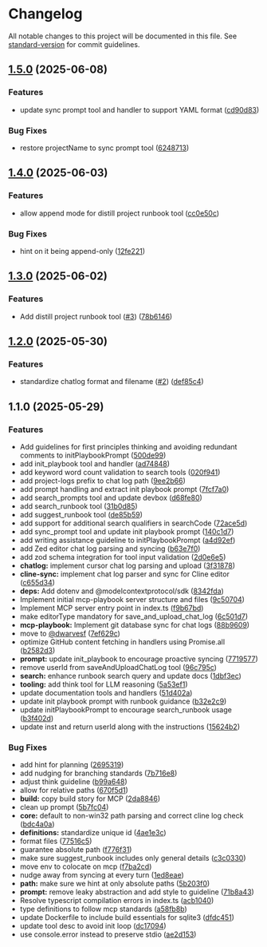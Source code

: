 # Changelog

All notable changes to this project will be documented in this file. See [standard-version](https://github.com/conventional-changelog/standard-version) for commit guidelines.

## [1.5.0](https://github.com/dwarvesf/mcp-playbook/compare/v1.4.0...v1.5.0) (2025-06-08)

### Features

- update sync prompt tool and handler to support YAML format ([cd90d83](https://github.com/dwarvesf/mcp-playbook/commit/cd90d83ff2d2c49125e6db2eb4e36d521f47bcee))

### Bug Fixes

- restore projectName to sync prompt tool ([6248713](https://github.com/dwarvesf/mcp-playbook/commit/62487139e923760a447680f5c39352795e71d7df))

## [1.4.0](https://github.com/dwarvesf/mcp-playbook/compare/v1.3.0...v1.4.0) (2025-06-03)

### Features

- allow append mode for distill project runbook tool ([cc0e50c](https://github.com/dwarvesf/mcp-playbook/commit/cc0e50c8a982dc837e84313252b8a2bb96d658a0))

### Bug Fixes

- hint on it being append-only ([12fe221](https://github.com/dwarvesf/mcp-playbook/commit/12fe221bf17ab245439360dfb2dc0dc36d90d35e))

## [1.3.0](https://github.com/dwarvesf/mcp-playbook/compare/v1.2.0...v1.3.0) (2025-06-02)

### Features

- Add distill project runbook tool ([#3](https://github.com/dwarvesf/mcp-playbook/issues/3)) ([78b6146](https://github.com/dwarvesf/mcp-playbook/commit/78b6146fcd133c96b5ecea1bb9f3de22e4c72678))

## [1.2.0](https://github.com/dwarvesf/mcp-playbook/compare/v1.1.0...v1.2.0) (2025-05-30)

### Features

- standardize chatlog format and filename ([#2](https://github.com/dwarvesf/mcp-playbook/issues/2)) ([def85c4](https://github.com/dwarvesf/mcp-playbook/commit/def85c464042d27de6eb4e3ccd4d1a604373bcda))

## 1.1.0 (2025-05-29)

### Features

- Add guidelines for first principles thinking and avoiding redundant comments to initPlaybookPrompt ([500de99](https://github.com/dwarvesf/mcp-playbook/commit/500de996bc95b2415cc0a88394b04ace2386c2b3))
- add init_playbook tool and handler ([ad74848](https://github.com/dwarvesf/mcp-playbook/commit/ad748486d3271383e8eaa826fa15eac821195056))
- add keyword word count validation to search tools ([020f941](https://github.com/dwarvesf/mcp-playbook/commit/020f94152d22d70ef103b63c89f9ee05ffc0eca1))
- add project-logs prefix to chat log path ([9ee2b66](https://github.com/dwarvesf/mcp-playbook/commit/9ee2b66e6a9ca2bf5733263594262ed28e4c56d7))
- add prompt handling and extract init playbook prompt ([7fcf7a0](https://github.com/dwarvesf/mcp-playbook/commit/7fcf7a061c8edf0d47ac5b614da392b771a98eaf))
- add search_prompts tool and update devbox ([d68fe80](https://github.com/dwarvesf/mcp-playbook/commit/d68fe80a956abaaac30a22029f0675a5c666570a))
- add search_runbook tool ([31b0d85](https://github.com/dwarvesf/mcp-playbook/commit/31b0d85d1bf2a3a8d26b1d80406bf35a39bf657a))
- add suggest_runbook tool ([de85b59](https://github.com/dwarvesf/mcp-playbook/commit/de85b595f8d2819b83ac06dadd46be1bb2fe4c38))
- add support for additional search qualifiers in searchCode ([72ace5d](https://github.com/dwarvesf/mcp-playbook/commit/72ace5daccdd68dc9dc6bca060295b8a6ba86b52))
- add sync_prompt tool and update init playbook prompt ([140c1d7](https://github.com/dwarvesf/mcp-playbook/commit/140c1d7619d1fa9dfda3cf216115aba25811481c))
- add writing assistance guideline to initPlaybookPrompt ([a4d92ef](https://github.com/dwarvesf/mcp-playbook/commit/a4d92ef94f4344a2a463cd8ba50c0593052190e8))
- add Zed editor chat log parsing and syncing ([b63e7f0](https://github.com/dwarvesf/mcp-playbook/commit/b63e7f0fe4c20c3762fddba4427ac8f9b0a0467f))
- add zod schema integration for tool input validation ([2d0e6e5](https://github.com/dwarvesf/mcp-playbook/commit/2d0e6e56030f8883c905b8400823a0e9a2f1aaca))
- **chatlog:** implement cursor chat log parsing and upload ([3f31878](https://github.com/dwarvesf/mcp-playbook/commit/3f318783853d52be6cdaf570264b28fd77888b5a))
- **cline-sync:** implement chat log parser and sync for Cline editor ([c655d34](https://github.com/dwarvesf/mcp-playbook/commit/c655d343fed92128d8dc5c6457c0d62aa2c3bb67))
- **deps:** Add dotenv and @modelcontextprotocol/sdk ([8342fda](https://github.com/dwarvesf/mcp-playbook/commit/8342fda9590a455553a12a2bdad694209edccb02))
- Implement initial mcp-playbook server structure and files ([9c50704](https://github.com/dwarvesf/mcp-playbook/commit/9c50704c74c63f0495909dd2d4551e6e1c616f11))
- Implement MCP server entry point in index.ts ([f9b67bd](https://github.com/dwarvesf/mcp-playbook/commit/f9b67bd9bcea2868f0d131365a98e1715a008fd6))
- make editorType mandatory for save_and_upload_chat_log ([6c501d7](https://github.com/dwarvesf/mcp-playbook/commit/6c501d7e88ebafbc1e1566730c5b195aa09b3829))
- **mcp-playbook:** Implement git database sync for chat logs ([88b9609](https://github.com/dwarvesf/mcp-playbook/commit/88b960903b67fb853ad774ed595cc6fa26d4c65a))
- move to [@dwarvesf](https://github.com/dwarvesf) ([7ef629c](https://github.com/dwarvesf/mcp-playbook/commit/7ef629c626c831a6ecfc122925379325c1b9c322))
- optimize GitHub content fetching in handlers using Promise.all ([b2582d3](https://github.com/dwarvesf/mcp-playbook/commit/b2582d3e70ce12e3ee32c2474c9b0cf6ba33c863))
- **prompt:** update init_playbook to encourage proactive syncing ([7719577](https://github.com/dwarvesf/mcp-playbook/commit/77195770c315d97e1b4a87299b4ce4d1aa9c4843))
- remove userId from saveAndUploadChatLog tool ([96c795c](https://github.com/dwarvesf/mcp-playbook/commit/96c795c37fd46f16341d4518a4ffee7767a9c8f1))
- **search:** enhance runbook search query and update docs ([1dbf3ec](https://github.com/dwarvesf/mcp-playbook/commit/1dbf3ec028dc16f471475949ef775ff17714571b))
- **tooling:** add think tool for LLM reasoning ([5a53ef1](https://github.com/dwarvesf/mcp-playbook/commit/5a53ef16575564a1da5637238e0f600e1e44a7ed))
- update documentation tools and handlers ([51d402a](https://github.com/dwarvesf/mcp-playbook/commit/51d402a3f701977ab26c8766c115553c13df294d))
- update init playbook prompt with runbook guidance ([b32e2c9](https://github.com/dwarvesf/mcp-playbook/commit/b32e2c918e1a1c7f18d9ba8f54eb091bd2fb2b94))
- update initPlaybookPrompt to encourage search_runbook usage ([b3f402d](https://github.com/dwarvesf/mcp-playbook/commit/b3f402dc997a3d40dd99047e7b99ce23a38ddbec))
- update inst and return userId along with the instructions ([15624b2](https://github.com/dwarvesf/mcp-playbook/commit/15624b2bc199dfe0c91e6d021f31a65d0d34722b))

### Bug Fixes

- add hint for planning ([2695319](https://github.com/dwarvesf/mcp-playbook/commit/2695319c23893059e73a9d0ba22fe9c94867a9e2))
- add nudging for branching standards ([7b716e8](https://github.com/dwarvesf/mcp-playbook/commit/7b716e831afdafc1df479b3d40c7a74ecad8e4f4))
- adjust think guideline ([b99a648](https://github.com/dwarvesf/mcp-playbook/commit/b99a648106534eaa1cd6135a7465d29513285cd5))
- allow for relative paths ([670f5d1](https://github.com/dwarvesf/mcp-playbook/commit/670f5d1c404bda8f05496e9cfedae6b4391152c5))
- **build:** copy build story for MCP ([2da8846](https://github.com/dwarvesf/mcp-playbook/commit/2da8846942f7ea9d529fb361ad78a838f0bd14f1))
- clean up prompt ([5b7fc04](https://github.com/dwarvesf/mcp-playbook/commit/5b7fc04c9b6064782ac0954a663632db63b2cc00))
- **core:** default to non-win32 path parsing and correct cline log check ([bdc4a0a](https://github.com/dwarvesf/mcp-playbook/commit/bdc4a0a7db83512a5605b8fa18b72aa3e0b167c4))
- **definitions:** standardize unique id ([4ae1e3c](https://github.com/dwarvesf/mcp-playbook/commit/4ae1e3c1f2caf7731cdaa56703dd71ecadb1b16c))
- format files ([77516c5](https://github.com/dwarvesf/mcp-playbook/commit/77516c58837b4709ebcba3149975b38f5da92cbe))
- guarantee absolute path ([f776f31](https://github.com/dwarvesf/mcp-playbook/commit/f776f31e10c583278b634f760b26eac68100b27c))
- make sure suggest_runbook includes only general details ([c3c0330](https://github.com/dwarvesf/mcp-playbook/commit/c3c0330e727ec8b8f04509a1bb4b051fccada20f))
- move env to colocate on mcp ([f7ba2cd](https://github.com/dwarvesf/mcp-playbook/commit/f7ba2cd14883ec6896eb3a7566c6152fe9f3c1a7))
- nudge away from syncing at every turn ([1ed8eae](https://github.com/dwarvesf/mcp-playbook/commit/1ed8eaedcfaffc01b24a4c02eb414b877ad957b4))
- **path:** make sure we hint at only absolute paths ([5b203f0](https://github.com/dwarvesf/mcp-playbook/commit/5b203f0a7f6f3ebb7937425ff435944fa9e9d3a7))
- **prompt:** remove leaky abstraction and add style to guideline ([71b8a43](https://github.com/dwarvesf/mcp-playbook/commit/71b8a4375107255546719b4090fcbf132f3d0ed3))
- Resolve typescript compilation errors in index.ts ([acb1040](https://github.com/dwarvesf/mcp-playbook/commit/acb10405cc829384048f3bf22eb8e65e47462bc0))
- type definitions to follow mcp standards ([a58fb8b](https://github.com/dwarvesf/mcp-playbook/commit/a58fb8b7576b81f6d5159787a3c89e5f7f96a702))
- update Dockerfile to include build essentials for sqlite3 ([dfdc451](https://github.com/dwarvesf/mcp-playbook/commit/dfdc45109d7d5275784a4775e8b0d7ff0d80430b))
- update tool desc to avoid init loop ([dc17094](https://github.com/dwarvesf/mcp-playbook/commit/dc170947db6ee2ce0d4dc642ed46ec6edcc38e2e))
- use console.error instead to preserve stdio ([ae2d153](https://github.com/dwarvesf/mcp-playbook/commit/ae2d153001f0c946495f49cdceedeb067213a1df))
